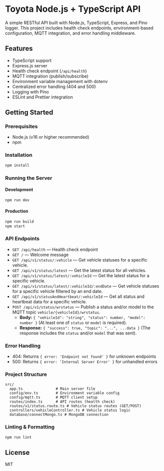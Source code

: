 # Toyota Node.js + TypeScript API

A simple RESTful API built with Node.js, TypeScript, Express, and Pino logger. This project includes health check endpoints, environment-based configuration, MQTT integration, and error handling middleware.

## Features
- TypeScript support
- Express.js server
- Health check endpoint (`/api/health`)
- MQTT integration (publish/subscribe)
- Environment variable management with dotenv
- Centralized error handling (404 and 500)
- Logging with Pino
- ESLint and Prettier integration

## Getting Started

### Prerequisites
- Node.js (v16 or higher recommended)
- npm

### Installation
```bash
npm install
```

### Running the Server
#### Development
```bash
npm run dev
```

#### Production
```bash
npm run build
npm start
```

### API Endpoints
- `GET /api/health` — Health check endpoint
- `GET /` — Welcome message
- `GET /api/v1/status/:vehicle` — Get vehicle statuses for a specific vehicle.
- `GET /api/v1/status/latest` — Get the latest status for all vehicles.
- `GET /api/v1/status/latest/:vehicleId` — Get the latest status for a specific vehicle.
- `GET /api/v1/status/latest/:vehicleId/:endDate` — Get vehicle statuses for a specific vehicle filtered by an end date.
- `GET /api/v1/statusAndHeartbeat/:vehicleId` — Get all status and heartbeat data for a specific vehicle.
- `POST /api/v1/status/wrstatus` — Publish a status and/or model to the MQTT topic `vehicle/{vehicleId}/wrstatus`.
  - **Body:** `{ "vehicleId": "string", "status": number, "model": number }` (At least one of `status` or `model` is required).
  - **Response:** `{ "success": true, "topic": "...", ...data }` (The response includes the `status` and/or `model` that was sent).

### Error Handling
- 404: Returns `{ error: 'Endpoint not found' }` for unknown endpoints
- 500: Returns `{ error: 'Internal Server Error' }` for unhandled errors

### Project Structure
```
src/
  app.ts               # Main server file
  config/env.ts        # Environment variable config
  config/mqtt.ts       # MQTT client setup
  routes/index.ts      # API routes (health check)
  routes/v1/status.route.ts # Vehicle status routes (GET/POST)
  controllers/vehicleController.ts # Vehicle status logic
  database/connectMongo.ts # MongoDB connection
```

### Linting & Formatting
```bash
npm run lint
```

## License
MIT
